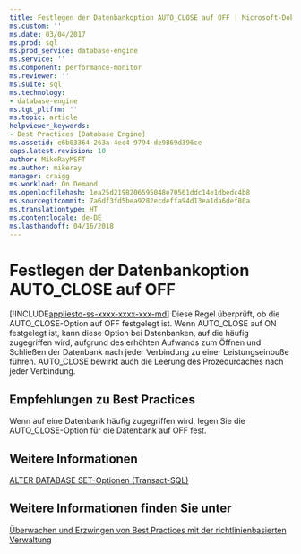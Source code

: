 ```yaml
---
title: Festlegen der Datenbankoption AUTO_CLOSE auf OFF | Microsoft-Dokumentation
ms.custom: ''
ms.date: 03/04/2017
ms.prod: sql
ms.prod_service: database-engine
ms.service: ''
ms.component: performance-monitor
ms.reviewer: ''
ms.suite: sql
ms.technology:
- database-engine
ms.tgt_pltfrm: ''
ms.topic: article
helpviewer_keywords:
- Best Practices [Database Engine]
ms.assetid: e6b03364-263a-4ec4-9794-de9869d396ce
caps.latest.revision: 10
author: MikeRayMSFT
ms.author: mikeray
manager: craigg
ms.workload: On Demand
ms.openlocfilehash: 1ea25d2198206595048e70501ddc14e1dbedc4b8
ms.sourcegitcommit: 7a6df3fd5bea9282ecdeffa94d13ea1da6def80a
ms.translationtype: HT
ms.contentlocale: de-DE
ms.lasthandoff: 04/16/2018
---
```

# <a name="set-the-autoclose-database-option-to-off"></a>Festlegen der Datenbankoption AUTO_CLOSE auf OFF
[!INCLUDE[appliesto-ss-xxxx-xxxx-xxx-md](../../includes/appliesto-ss-xxxx-xxxx-xxx-md.md)]
  Diese Regel überprüft, ob die AUTO_CLOSE-Option auf OFF festgelegt ist. Wenn AUTO_CLOSE auf ON festgelegt ist, kann diese Option bei Datenbanken, auf die häufig zugegriffen wird, aufgrund des erhöhten Aufwands zum Öffnen und Schließen der Datenbank nach jeder Verbindung zu einer Leistungseinbuße führen. AUTO_CLOSE bewirkt auch die Leerung des Prozedurcaches nach jeder Verbindung.  
  
## <a name="best-practices-recommendations"></a>Empfehlungen zu Best Practices  
 Wenn auf eine Datenbank häufig zugegriffen wird, legen Sie die AUTO_CLOSE-Option für die Datenbank auf OFF fest.  
  
## <a name="for-more-information"></a>Weitere Informationen  
 [ALTER DATABASE SET-Optionen &#40;Transact-SQL&#41;](../../t-sql/statements/alter-database-transact-sql-set-options.md)  
  
## <a name="see-also"></a>Weitere Informationen finden Sie unter  
 [Überwachen und Erzwingen von Best Practices mit der richtlinienbasierten Verwaltung](../../relational-databases/policy-based-management/monitor-and-enforce-best-practices-by-using-policy-based-management.md)  
  
  

